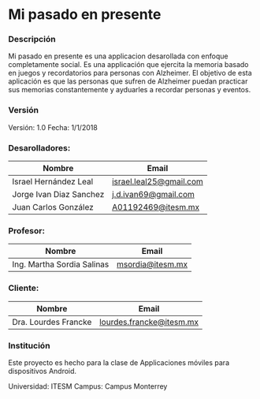 # Mi pasado en presente

### Descripción

Mi pasado en presente es una applicacion desarollada con enfoque completamente social. Es una applicación que ejercita la memoria basado
en juegos y recordatorios para personas con Alzheimer. El objetivo de esta aplicación es que las personas que sufren de Alzheimer puedan
practicar sus memorias constantemente y ayduarles a recordar personas y eventos.

### Versión

Versión: 1.0
Fecha: 1/1/2018

### Desarolladores:

| Nombre  | Email |
| ------------- | ------------- |
| Israel Hernández Leal  | israel.leal25@gmail.com  |
| Jorge Ivan Diaz Sanchez | j.d.ivan69@gmail.com  |
| Juan Carlos González  | A01192469@itesm.mx |

### Profesor:

| Nombre  | Email |
| ------------- | ------------- |
| Ing. Martha Sordia Salinas | msordia@itesm.mx |


### Cliente:

| Nombre  | Email |
| ------------- | ------------- |
| Dra. Lourdes Francke | lourdes.francke@itesm.mx |


### Institución

Este proyecto es hecho para la clase de Applicaciones móviles para dispositivos Android.

Universidad: ITESM
Campus: Campus Monterrey

